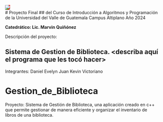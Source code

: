 <div style="display:inline_block">
  <img align="center" src="https://res.cloudinary.com/webuvg/image/upload/f_auto/v1551291412/WEB/institucional/logouvg.png" style="background-color:red;" >
</div>
# Proyecto Final 
## del Curso de Introducción a Algoritmos y Programación de la Universidad del Valle de Guatemala Campus Altiplano Año 2024

**Catedrático: Lic. Marvin Quiñónez**

Descripción del proyecto: 
## Sistema de Gestion de Biblioteca. <describa aquí el programa que les tocó hacer>

Integrantes: 
Daniel
Evelyn
Juan
Kevin
Victoriano


# Gestion_de_Biblioteca
Proyecto: Sistema de Gestión de Biblioteca, una aplicación creado en c++ que permite gestionar de manera eficiente y organizar el inventario de libros de una biblioteca.
